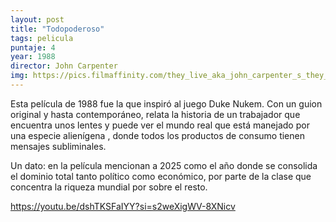 ```yaml
---
layout: post
title: "Todopoderoso"
tags: pelicula
puntaje: 4
year: 1988
director: John Carpenter
img: https://pics.filmaffinity.com/they_live_aka_john_carpenter_s_they_live-382338340-large.jpg
---
```


Esta película de 1988 fue la que inspiró al juego Duke Nukem. Con un guion original y hasta contemporáneo, relata la historia de un trabajador que encuentra unos lentes y puede ver el mundo real que está manejado por una especie alienígena , donde todos los productos de consumo tienen mensajes subliminales. 

Un dato: en la película mencionan a 2025 como el año donde se consolida el dominio total tanto político como económico, por parte de la clase que concentra la riqueza mundial por sobre el resto.

https://youtu.be/dshTKSFaIYY?si=s2weXigWV-8XNicv
